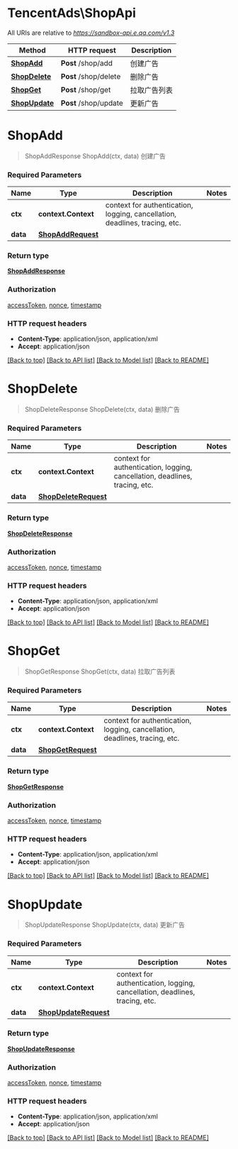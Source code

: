 # TencentAds\ShopApi

All URIs are relative to *https://sandbox-api.e.qq.com/v1.3*

Method | HTTP request | Description
------------- | ------------- | -------------
[**ShopAdd**](ShopApi.md#ShopAdd) | **Post** /shop/add | 创建广告
[**ShopDelete**](ShopApi.md#ShopDelete) | **Post** /shop/delete | 删除广告
[**ShopGet**](ShopApi.md#ShopGet) | **Post** /shop/get | 拉取广告列表
[**ShopUpdate**](ShopApi.md#ShopUpdate) | **Post** /shop/update | 更新广告


# **ShopAdd**
> ShopAddResponse ShopAdd(ctx, data)
创建广告

### Required Parameters

Name | Type | Description  | Notes
------------- | ------------- | ------------- | -------------
 **ctx** | **context.Context** | context for authentication, logging, cancellation, deadlines, tracing, etc.
  **data** | [**ShopAddRequest**](ShopAddRequest.md)|  | 

### Return type

[**ShopAddResponse**](ShopAddResponse.md)

### Authorization

[accessToken](../README.md#accessToken), [nonce](../README.md#nonce), [timestamp](../README.md#timestamp)

### HTTP request headers

 - **Content-Type**: application/json, application/xml
 - **Accept**: application/json

[[Back to top]](#) [[Back to API list]](../README.md#documentation-for-api-endpoints) [[Back to Model list]](../README.md#documentation-for-models) [[Back to README]](../README.md)

# **ShopDelete**
> ShopDeleteResponse ShopDelete(ctx, data)
删除广告

### Required Parameters

Name | Type | Description  | Notes
------------- | ------------- | ------------- | -------------
 **ctx** | **context.Context** | context for authentication, logging, cancellation, deadlines, tracing, etc.
  **data** | [**ShopDeleteRequest**](ShopDeleteRequest.md)|  | 

### Return type

[**ShopDeleteResponse**](ShopDeleteResponse.md)

### Authorization

[accessToken](../README.md#accessToken), [nonce](../README.md#nonce), [timestamp](../README.md#timestamp)

### HTTP request headers

 - **Content-Type**: application/json, application/xml
 - **Accept**: application/json

[[Back to top]](#) [[Back to API list]](../README.md#documentation-for-api-endpoints) [[Back to Model list]](../README.md#documentation-for-models) [[Back to README]](../README.md)

# **ShopGet**
> ShopGetResponse ShopGet(ctx, data)
拉取广告列表

### Required Parameters

Name | Type | Description  | Notes
------------- | ------------- | ------------- | -------------
 **ctx** | **context.Context** | context for authentication, logging, cancellation, deadlines, tracing, etc.
  **data** | [**ShopGetRequest**](ShopGetRequest.md)|  | 

### Return type

[**ShopGetResponse**](ShopGetResponse.md)

### Authorization

[accessToken](../README.md#accessToken), [nonce](../README.md#nonce), [timestamp](../README.md#timestamp)

### HTTP request headers

 - **Content-Type**: application/json, application/xml
 - **Accept**: application/json

[[Back to top]](#) [[Back to API list]](../README.md#documentation-for-api-endpoints) [[Back to Model list]](../README.md#documentation-for-models) [[Back to README]](../README.md)

# **ShopUpdate**
> ShopUpdateResponse ShopUpdate(ctx, data)
更新广告

### Required Parameters

Name | Type | Description  | Notes
------------- | ------------- | ------------- | -------------
 **ctx** | **context.Context** | context for authentication, logging, cancellation, deadlines, tracing, etc.
  **data** | [**ShopUpdateRequest**](ShopUpdateRequest.md)|  | 

### Return type

[**ShopUpdateResponse**](ShopUpdateResponse.md)

### Authorization

[accessToken](../README.md#accessToken), [nonce](../README.md#nonce), [timestamp](../README.md#timestamp)

### HTTP request headers

 - **Content-Type**: application/json, application/xml
 - **Accept**: application/json

[[Back to top]](#) [[Back to API list]](../README.md#documentation-for-api-endpoints) [[Back to Model list]](../README.md#documentation-for-models) [[Back to README]](../README.md)


